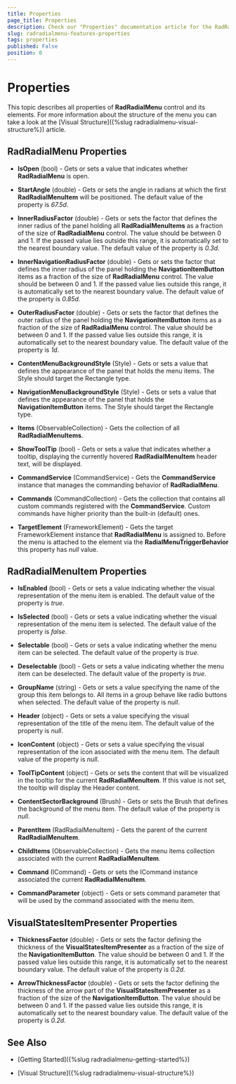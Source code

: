 ```yaml
---
title: Properties
page_title: Properties
description: Check our "Properties" documentation article for the RadRadialMenu WPF control.
slug: radradialmenu-features-properties
tags: properties
published: False
position: 0
---
```


# Properties

This topic describes all properties of __RadRadialMenu__ control and its elements.
        For more information about the structure of the menu you can take a look at the [Visual Structure]({%slug radradialmenu-visual-structure%}) article.
      

## RadRadialMenu Properties

* __IsOpen__ (bool) - Gets or sets a value that indicates whether __RadRadialMenu__ is open.
            

* __StartAngle__ (double) - Gets or sets the angle in radians at which the first __RadRadialMenuItem__ will be positioned.
              The default value of the property is *67.5d*.
            

* __InnerRadiusFactor__ (double) - Gets or sets the factor that defines the inner radius of the panel holding all __RadRadialMenuItems__ as a
              fraction of the size of __RadRadialMenu__ control. The value should be between 0 and 1. 
              If the passed value lies outside this range, it is automatically set to the nearest boundary value.
              The default value of the property is *0.3d*.
            

* __InnerNavigationRadiusFactor__ (double) - Gets or sets the factor that defines the inner radius of the panel holding the __NavigationItemButton__ items as a 
              fraction of the size of __RadRadialMenu__ control. The value should be between 0 and 1. If the passed value lies outside this range, it is automatically set to the nearest boundary value.
              The default value of the property is *0.85d*.
            

* __OuterRadiusFactor__ (double) - Gets or sets the factor that defines the outer radius of the panel holding the __NavigationItemButton__ items as a 
              fraction of the size of __RadRadialMenu__ control. The value should be between 0 and 1. If the passed value lies outside this range, it is automatically set to the nearest boundary value.
              The default value of the property is *1d*.
            

* __ContentMenuBackgroundStyle__ (Style) - Gets or sets a value that defines the appearance of the panel that holds the menu items. The Style should target the Rectangle type.
            

* __NavigationMenuBackgroundStyle__ (Style) - Gets or sets a value that defines the appearance of the panel that holds the __NavigationItemButton__ items.
              The Style should target the Rectangle type.
            

* __Items__ (ObservableCollection<RadRadialMenuItem>) - Gets the collection of all __RadRadialMenuItems__.
            

* __ShowToolTip__ (bool) - Gets or sets a value that indicates whether a tooltip, displaying the currently hovered __RadRadialMenuItem__ header text, will be displayed.
            

* __CommandService__ (CommandService) - Gets the __CommandService__ instance that manages the commanding behavior of __RadRadialMenu__.
            

* __Commands__ (CommandCollection<RadRadialMenu>) - Gets the collection that contains all custom commands registered with the __CommandService__.
              Custom commands have higher priority than the built-in (default) ones.
            

* __TargetElement__ (FrameworkElement) - Gets the target FrameworkElement instance that __RadRadialMenu__ is assigned to.
              Before the menu is attached to the element via the __RadialMenuTriggerBehavior__ this property has *null* value.
            

## RadRadialMenuItem Properties

* __IsEnabled__ (bool) -  Gets or sets a value indicating whether the visual representation of the menu item is enabled.
              The default value of the property is *true*.
            

* __IsSelected__ (bool) - Gets or sets a value indicating whether the visual representation of the menu item is selected.
              The default value of the property is *false*.
            

* __Selectable__ (bool) - Gets or sets a value indicating whether the menu item can be selected.
              The default value of the property is *true*.
            

* __Deselectable__ (bool) - Gets or sets a value indicating whether the menu item can be deselected.
              The default value of the property is *true*.
            

* __GroupName__ (string) - Gets or sets a value specifying the name of the group this item belongs to.
              All items in a group behave like radio buttons when selected.
              The default value of the property is *null*.
            

* __Header__ (object) - Gets or sets a value specifying the visual representation of the title of the menu item.
              The default value of the property is *null*.
            

* __IconContent__ (object) - Gets or sets a value specifying the visual representation of the icon associated with the menu item.
              The default value of the property is *null*.
            

* __ToolTipContent__ (object) - Gets or sets the content that will be visualized in the tooltip for the current __RadRadialMenuItem__.
              If this value is not set, the tooltip will display the Header content.
            

* __ContentSectorBackground__ (Brush) - Gets or sets the Brush that defines the background of the menu item.
              The default value of the property is *null*.
            

* __ParentItem__ (RadRadialMenuItem) - Gets the parent of the current __RadRadialMenuItem__.
            

* __ChildItems__ (ObservableCollection<RadRadialMenuItem>) - Gets the menu items collection associated with the current __RadRadialMenuItem__.
            

* __Command__ (ICommand) - Gets or sets the ICommand instance associated the current __RadRadialMenuItem__.
            

* __CommandParameter__ (object) - Gets or sets command parameter that will be used by the command associated with the menu item.
            

## VisualStatesItemPresenter Properties

* __ThicknessFactor__ (double) -  Gets or sets the factor defining the thickness of the __VisualStatesItemPresenter__ as a fraction of the size of the
              __NavigationItemButton__. The value should be between 0 and 1. If the passed value lies outside this range, it is automatically set to the nearest boundary value.
              The default value of the property is *0.2d*.
            

* __ArrowThicknessFactor__ (double) -  Gets or sets the factor defining the thickness of the arrow part of the __VisualStatesItemPresenter__ as a fraction of the size of the
              __NavigationItemButton__. The value should be between 0 and 1. If the passed value lies outside this range, it is automatically set to the nearest boundary value.
              The default value of the property is *0.2d*.
            

## See Also

 * [Getting Started]({%slug radradialmenu-getting-started%})

 * [Visual Structure]({%slug radradialmenu-visual-structure%})
